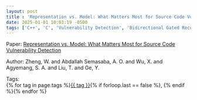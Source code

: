 ```yaml
---
layout: post
title : 'Representation vs. Model: What Matters Most for Source Code Vulnerability Detection'
date: 2025-01-01 10:03:19 -0500
tags: ['C++', 'C', 'Vulnerability Detection', 'Bidirectional Gated Recurrent Unit', 'Bidirectional Long Short Term Memory', 'Convolutional Neural Network', 'AST+']
---
```

Paper: [Representation vs. Model: What Matters Most for Source Code Vulnerability Detection](https://ieeexplore-ieee-org.proxy.library.nd.edu/document/9426055)

Author: Zheng, W. and Abdallah Semasaba, A. O. and Wu, X. and Agyemang, S. A. and Liu, T. and Ge, Y.




 Tags:  
        <span>{% for tag in page.tags %}<a href="/tags/#{{ tag | slugify }}">{{ tag }}</a>{% if forloop.last == false %}, {% endif %}{% endfor %}</span>
